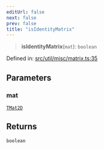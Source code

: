 ```yaml
---
editUrl: false
next: false
prev: false
title: "isIdentityMatrix"
---
```


> **isIdentityMatrix**(`mat`): `boolean`

Defined in: [src/util/misc/matrix.ts:35](https://github.com/fabricjs/fabric.js/blob/8748628df7e9de00ba77413bfc3ad9e9fe9d4f30/src/util/misc/matrix.ts#L35)

## Parameters

### mat

[`TMat2D`](/api/type-aliases/tmat2d/)

## Returns

`boolean`
